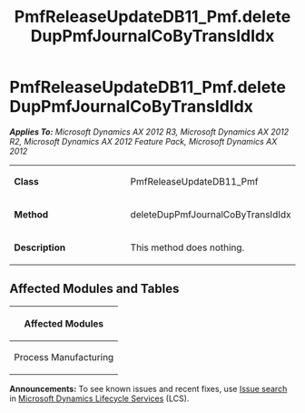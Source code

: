 ﻿---
title: PmfReleaseUpdateDB11_Pmf.deleteDupPmfJournalCoByTransIdIdx
TOCTitle: PmfReleaseUpdateDB11_Pmf.deleteDupPmfJournalCoByTransIdIdx
ms:assetid: 0e758931-45f0-e4d6-2194-97ac833e828a
ms:mtpsurl: https://msdn.microsoft.com/en-us/library/JJ735739(v=AX.60)
ms:contentKeyID: 49706641
ms.date: 05/18/2015
mtps_version: v=AX.60
---

# PmfReleaseUpdateDB11\_Pmf.deleteDupPmfJournalCoByTransIdIdx 


_**Applies To:** Microsoft Dynamics AX 2012 R3, Microsoft Dynamics AX 2012 R2, Microsoft Dynamics AX 2012 Feature Pack, Microsoft Dynamics AX 2012_

<table>
<colgroup>
<col style="width: 50%" />
<col style="width: 50%" />
</colgroup>
<tbody>
<tr class="odd">
<td><p><strong>Class</strong></p></td>
<td><p>PmfReleaseUpdateDB11_Pmf</p></td>
</tr>
<tr class="even">
<td><p><strong>Method</strong></p></td>
<td><p>deleteDupPmfJournalCoByTransIdIdx</p></td>
</tr>
<tr class="odd">
<td><p><strong>Description</strong></p></td>
<td><p>This method does nothing.</p></td>
</tr>
</tbody>
</table>


## Affected Modules and Tables

<table>
<colgroup>
<col style="width: 100%" />
</colgroup>
<thead>
<tr class="header">
<th><p>Affected Modules</p></th>
</tr>
</thead>
<tbody>
<tr class="odd">
<td><p>Process Manufacturing</p></td>
</tr>
</tbody>
</table>

  
**Announcements:** To see known issues and recent fixes, use [Issue search](http://go.microsoft.com/fwlink/?linkid=389258) in [Microsoft Dynamics Lifecycle Services](http://go.microsoft.com/fwlink/?linkid=306505) (LCS).

